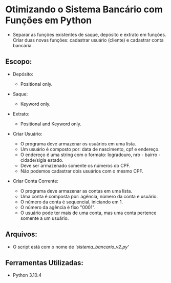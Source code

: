 # Otimizando o Sistema Bancário com Funções em Python

- Separar as funções existentes de saque, depósito e extrato em funções. Criar duas novas funções: cadastrar usuário (cliente) e cadastrar conta bancária.

## Escopo:

- Depósito:  
  - Positional only.
  
- Saque:  
  - Keyword only.
  
- Extrato:  
  - Positional and Keyword only.

- Criar Usuário:  
  - O programa deve armazenar os usuários em uma lista.
  - Um usuário é composto por: data de nascimento, cpf e endereço.
  - O endereço é uma string com o formato: logradouro, nro - bairro - cidade/sigla estado.
  - Deve ser armazenado somente os números do CPF.
  - Não podemos cadastrar dois usuários com o mesmo CPF.

- Criar Conta Corrente:  
  - O programa deve armazenar as contas em uma lista.
  - Uma conta é composta por: agência, número da conta e usuário.
  - O número da conta é sequencial, iniciando em 1.
  - O número da agência é fixo "0001".
  - O usuário pode ter mais de uma conta, mas uma conta pertence somente a um usuário.

## Arquivos:

- O script está com o nome de *'sistema_bancario_v2.py'*

## Ferramentas Utilizadas:

- Python 3.10.4
